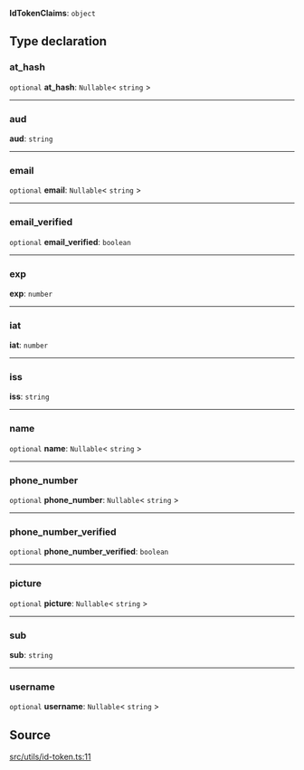 **IdTokenClaims**: `object`

## Type declaration

### at_hash

`optional` **at_hash**: `Nullable`\< `string` \>

---

### aud

**aud**: `string`

---

### email

`optional` **email**: `Nullable`\< `string` \>

---

### email_verified

`optional` **email_verified**: `boolean`

---

### exp

**exp**: `number`

---

### iat

**iat**: `number`

---

### iss

**iss**: `string`

---

### name

`optional` **name**: `Nullable`\< `string` \>

---

### phone_number

`optional` **phone_number**: `Nullable`\< `string` \>

---

### phone_number_verified

`optional` **phone_number_verified**: `boolean`

---

### picture

`optional` **picture**: `Nullable`\< `string` \>

---

### sub

**sub**: `string`

---

### username

`optional` **username**: `Nullable`\< `string` \>

## Source

[src/utils/id-token.ts:11](https://github.com/logto-io/js/blob/54d7193/packages/js/src/utils/id-token.ts#L11)
